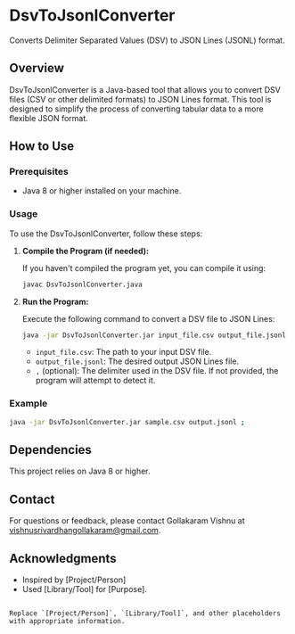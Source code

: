 
# DsvToJsonlConverter

Converts Delimiter Separated Values (DSV) to JSON Lines (JSONL) format.

## Overview

DsvToJsonlConverter is a Java-based tool that allows you to convert DSV files (CSV or other delimited formats) to JSON Lines format. This tool is designed to simplify the process of converting tabular data to a more flexible JSON format.

## How to Use

### Prerequisites

- Java 8 or higher installed on your machine.

### Usage

To use the DsvToJsonlConverter, follow these steps:

1. **Compile the Program (if needed):**

   If you haven't compiled the program yet, you can compile it using:

   ```bash
   javac DsvToJsonlConverter.java
   ```

2. **Run the Program:**

   Execute the following command to convert a DSV file to JSON Lines:

   ```bash
   java -jar DsvToJsonlConverter.jar input_file.csv output_file.jsonl ,
   ```

    - `input_file.csv`: The path to your input DSV file.
    - `output_file.jsonl`: The desired output JSON Lines file.
    - `,` (optional): The delimiter used in the DSV file. If not provided, the program will attempt to detect it.

### Example

```bash
java -jar DsvToJsonlConverter.jar sample.csv output.jsonl ;
```

## Dependencies

This project relies on Java 8 or higher.

## Contact

For questions or feedback, please contact Gollakaram Vishnu at vishnusrivardhangollakaram@gmail.com.

## Acknowledgments

- Inspired by [Project/Person]
- Used [Library/Tool] for [Purpose].
```

Replace `[Project/Person]`, `[Library/Tool]`, and other placeholders with appropriate information.